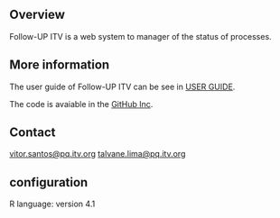 ## Overview

Follow-UP ITV is a web system to manager of the status of processes.   

## More information

The user guide of Follow-UP ITV can be see in <a target="_blank" href="www" >USER GUIDE</a>.

The code is avaiable in the <a target="_blank" href="www">GitHub Inc</a>.

## Contact
vitor.santos@pq.itv.org
talvane.lima@pq.itv.org

## configuration
R language: version 4.1

